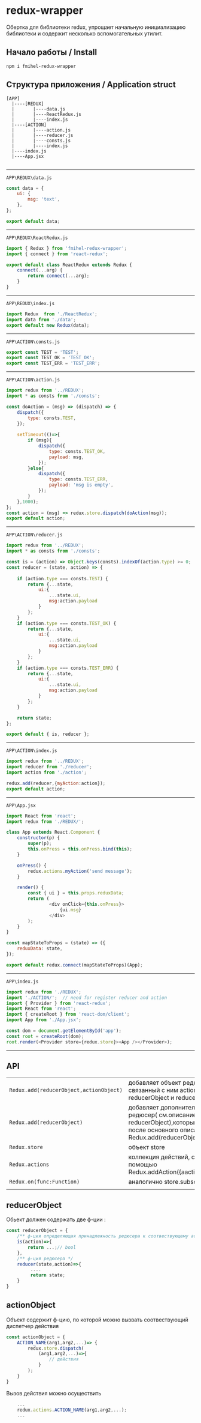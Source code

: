 # redux-wrapper
Обертка для библиотеки redux, упрощает 
начальную инициализацию библиотеки и содержит несколько вспомогательных
утилит.

## Начало работы / Install

`npm i fmihel-redux-wrapper `

## Структура приложения / Application struct
```
[APP]
  |----[REDUX]
  |       |----data.js
  |       |----ReactRedux.js
  |       |----index.js
  |----[ACTION]
  |       |----action.js
  |       |----reducer.js
  |       |----consts.js
  |       |----index.js      
  |----index.js
  |----App.jsx
  
```
---------------------------------------------------

``APP\REDUX\data.js``
```javascript
const data = {
    ui: {
        msg: 'text',
    },
};

export default data;

```
---------------------------------------------------

``APP\REDUX\ReactRedux.js``
```javascript
import { Redux } from 'fmihel-redux-wrapper';
import { connect } from 'react-redux';

export default class ReactRedux extends Redux {
    connect(...arg) {
        return connect(...arg);
    }
}

```
---------------------------------------------------

``APP\REDUX\index.js``
```javascript
import Redux  from './ReactRedux';
import data from './data';
export default new Redux(data);
```
---------------------------------------------------
``APP\ACTION\consts.js``

```javascript
export const TEST = 'TEST';
export const TEST_OK = 'TEST_OK';
export const TEST_ERR = 'TEST_ERR';
```
---------------------------------------------------
``APP\ACTION\action.js``
```javascript
import redux from '../REDUX';
import * as consts from './consts';

const doAction = (msg) => (dispatch) => {
    dispatch({
        type: consts.TEST,
    });
    
    setTimeout(()=>{
        if (msg){
            dispatch({
                type: consts.TEST_OK,
                payload: msg,
            });
        }else{
            dispatch({
                type: consts.TEST_ERR,
                payload: 'msg is empty',
            });
        }
    },1000);
};
const action = (msg) => redux.store.dispatch(doAction(msg));
export default action;
```
---------------------------------------------------
``APP\ACTION\reducer.js``
```javascript
import redux from '../REDUX';
import * as consts from './consts';

const is = (action) => Object.keys(consts).indexOf(action.type) >= 0;
const reducer = (state, action) => {
    
    if (action.type === consts.TEST) {
        return {...state,
            ui:{
                ...state.ui,
                msg:action.payload
            }
        };
    }
    if (action.type === consts.TEST_OK) {
        return {...state,
            ui:{
                ...state.ui,
                msg:action.payload
            }
        };
    }
    if (action.type === consts.TEST_ERR) {
        return {...state,
            ui:{
                ...state.ui,
                msg:action.payload
            }
        };
    }

    return state;
};

export default { is, reducer };

```
---------------------------------------------------
``APP\ACTION\index.js``
```javascript
import redux from '../REDUX';
import reducer from './reducer';
import action from './action';

redux.add(reducer,{myAction:action});
export default action;

```
---------------------------------------------------
``APP\App.jsx``
```javascript
import React from 'react';
import redux from './REDUX/';

class App extends React.Component {
    constructor(p) {
        super(p);
        this.onPress = this.onPress.bind(this);
    }

    onPress() {
        redux.actions.myAction('send message');
    }

    render() {
        const { ui } = this.props.reduxData;
        return (
                <div onClick={this.onPress}>
                    {ui.msg}
                </div>
        );
    }
}

const mapStateToProps = (state) => ({
    reduxData: state,
});

export default redux.connect(mapStateToProps)(App);

```
---------------------------------------------------
``APP\index.js``
```javascript
import redux from './REDUX';
import './ACTION/';  // need for register reducer and action
import { Provider } from 'react-redux';
import React from 'react';
import { createRoot } from 'react-dom/client';
import App from './App.jsx';

const dom = document.getElementById('app');
const root = createRoot(dom);
root.render(<Provider store={redux.store}><App /></Provider>);

```
----
## API
|||
|----|----|
|`Redux.add(reducerObject,actionObject)`| добавляет объект редюсер связанный с ним action ( см.описание reducerObject и reducerAction)|
|`Redux.add(reducerObject)`| добавляет дополнительный объект редюсер( см.описание reducerObject),который будет вызван после основного описанного в Redux.add(reducerObject,actionObject)|
|`Redux.store`|объект store| 
|`Redux.actions`| коллекция действий, создаваемая с помощью Redux.addAction({aactionName:func})|
|`Redux.on(func:Function)`|аналогично store.subscribe|
|||

## reducerObject
Обьект должен содержать две ф-ции :

```javascript
const reducerObject = {
    /** ф-ция определяющая принадлежность редюсера к соотвествующему action*/
    is(action)=>{
        return ...;// bool
    },
    /** ф-ция редюсера */
    reducer(state,action)=>{
         ....
         return state;
    }
}
```
## actionObject
Объект содержит ф-цию, по которой можно вызвать соотвествующий диспетчер действия
```javascript
const actionObject = {
    ACTION_NAME(arg1,arg2,...)=> {
        redux.store.dispatch(
            (arg1,arg2,...)=>{
                // действия
            }
        );
    }
}
```

Вызов действия можно осуществить 
```javascript
    ...
    redux.actions.ACTION_NAME(arg1,arg2,...);
    ...
```


